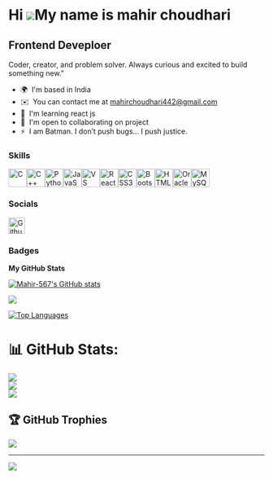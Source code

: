 Hi ![](https://user-images.githubusercontent.com/18350557/176309783-0785949b-9127-417c-8b55-ab5a4333674e.gif)My name is mahir choudhari
=======================================================================================================================================

Frontend Deveploer
------------------

Coder, creator, and problem solver. Always curious and excited to build something new."

* 🌍  I'm based in India
* ✉️  You can contact me at [mahirchoudhari442@gmail.com](mailto:mahirchoudhari442@gmail.com)
* 🧠  I'm learning react js
* 🤝  I'm open to collaborating on project
* ⚡  I am Batman. I don’t push bugs… I push justice.

### Skills


<p align="left">
<a href="https://docs.microsoft.com/en-us/cpp/?view=msvc-170" target="_blank" rel="noreferrer"><img src="https://raw.githubusercontent.com/danielcranney/readme-generator/main/public/icons/skills/c-colored.svg" width="36" height="36" alt="C" title="C"/></a><a href="https://docs.microsoft.com/en-us/cpp/?view=msvc-170" target="_blank" rel="noreferrer"><img src="https://raw.githubusercontent.com/danielcranney/readme-generator/main/public/icons/skills/cplusplus-colored.svg" width="36" height="36" alt="C++" title="C++"/></a><a href="https://www.python.org/" target="_blank" rel="noreferrer"><img src="https://raw.githubusercontent.com/danielcranney/readme-generator/main/public/icons/skills/python-colored.svg" width="36" height="36" alt="Python" title="Python"/></a><a href="https://developer.mozilla.org/en-US/docs/Web/JavaScript" target="_blank" rel="noreferrer"><img src="https://raw.githubusercontent.com/danielcranney/readme-generator/main/public/icons/skills/javascript-colored.svg" width="36" height="36" alt="JavaScript" title="JavaScript"/></a><a href="https://code.visualstudio.com/" target="_blank" rel="noreferrer"><img src="https://raw.githubusercontent.com/danielcranney/readme-generator/main/public/icons/skills/visualstudiocode-colored.svg" width="36" height="36" alt="VS Code" title="VS Code"/></a><a href="https://reactjs.org/" target="_blank" rel="noreferrer"><img src="https://raw.githubusercontent.com/danielcranney/readme-generator/main/public/icons/skills/react-colored.svg" width="36" height="36" alt="React" title="React"/></a><a href="https://www.w3.org/TR/CSS/#css" target="_blank" rel="noreferrer"><img src="https://raw.githubusercontent.com/danielcranney/readme-generator/main/public/icons/skills/css3-colored.svg" width="36" height="36" alt="CSS3" title="CSS3"/></a><a href="https://getbootstrap.com/" target="_blank" rel="noreferrer"><img src="https://raw.githubusercontent.com/danielcranney/readme-generator/main/public/icons/skills/bootstrap-colored.svg" width="36" height="36" alt="Bootstrap" title="Bootstrap"/></a><a href="https://developer.mozilla.org/en-US/docs/Glossary/HTML5" target="_blank" rel="noreferrer"><img src="https://raw.githubusercontent.com/danielcranney/readme-generator/main/public/icons/skills/html5-colored.svg" width="36" height="36" alt="HTML5" title="HTML5"/></a><a href="https://www.oracle.com/uk/index.html" target="_blank" rel="noreferrer"><img src="https://raw.githubusercontent.com/danielcranney/readme-generator/main/public/icons/skills/oracle-colored.svg" width="36" height="36" alt="Oracle" title="Oracle"/></a><a href="https://www.mysql.com/" target="_blank" rel="noreferrer"><img src="https://raw.githubusercontent.com/danielcranney/readme-generator/main/public/icons/skills/mysql-colored.svg" width="36" height="36" alt="MySQL" title="MySQL"/></a>
</p>


### Socials

<p align="left"> <a href="https://www.github.com/Mahir-567" target="_blank" rel="noreferrer"> <picture> <source media="(prefers-color-scheme: dark)" srcset="https://raw.githubusercontent.com/danielcranney/readme-generator/main/public/icons/socials/github-dark.svg" /> <source media="(prefers-color-scheme: light)" srcset="https://raw.githubusercontent.com/danielcranney/readme-generator/main/public/icons/socials/github.svg" /> <img src="https://raw.githubusercontent.com/danielcranney/readme-generator/main/public/icons/socials/github.svg" width="32" height="32" alt="Github" title="Github" /> </picture> </a></p>

### Badges

<b>My GitHub Stats</b>

<a href="http://www.github.com/Mahir-567"><img src="https://github-readme-stats.vercel.app/api?username=Mahir-567&show_icons=true&hide=&count_private=true&title_color=f97316&text_color=22c55e&icon_color=facc15&bg_color=171717&hide_border=true&show_icons=true" alt="Mahir-567's GitHub stats" /></a>

<a href="http://www.github.com/Mahir-567"><img src="https://github-readme-streak-stats.herokuapp.com/?user=Mahir-567&stroke=22c55e&background=171717&ring=f97316&fire=f97316&currStreakNum=22c55e&currStreakLabel=f97316&sideNums=22c55e&sideLabels=22c55e&dates=22c55e&hide_border=true" /></a>

<a href="https://github.com/Mahir-567" align="left"><img src="https://github-readme-stats.vercel.app/api/top-langs/?username=Mahir-567&langs_count=10&title_color=f97316&text_color=22c55e&icon_color=facc15&bg_color=171717&hide_border=true&locale=en&custom_title=Top%20%Languages" alt="Top Languages" /></a>

# 📊 GitHub Stats:
![](https://github-readme-stats.vercel.app/api?username=Mahir-567&theme=ambient_gradient&hide_border=false&include_all_commits=false&count_private=false)<br/>
![](https://nirzak-streak-stats.vercel.app/?user=Mahir-567&theme=ambient_gradient&hide_border=false)<br/>
![](https://github-readme-stats.vercel.app/api/top-langs/?username=Mahir-567&theme=ambient_gradient&hide_border=false&include_all_commits=false&count_private=false&layout=compact)

## 🏆 GitHub Trophies
![](https://github-profile-trophy.vercel.app/?username=Mahir-567&theme=radical&no-frame=false&no-bg=false&margin-w=4)

---
[![](https://visitcount.itsvg.in/api?id=Mahir-567&icon=2&color=10)](https://visitcount.itsvg.in)

<!-- Proudly created with GPRM ( https://gprm.itsvg.in ) -->
